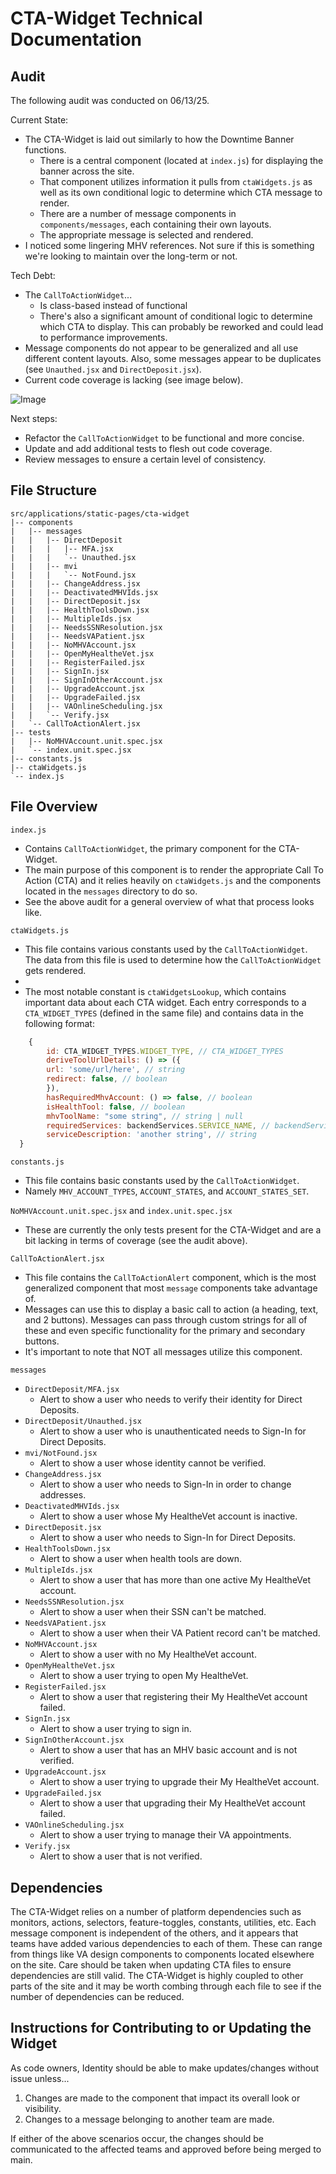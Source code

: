 # CTA-Widget Technical Documentation

## Audit

The following audit was conducted on 06/13/25.

Current State:
- The CTA-Widget is laid out similarly to how the Downtime Banner functions.
  - There is a central component (located at `index.js`) for displaying the banner across the site.
  - That component utilizes information it pulls from `ctaWidgets.js` as well as its own conditional logic to determine which CTA message to render.
  - There are a number of message components in `components/messages`, each containing their own layouts.
  - The appropriate message is selected and rendered.
- I noticed some lingering MHV references. Not sure if this is something we're looking to maintain over the long-term or not.

Tech Debt:
- The `CallToActionWidget`...
  - Is class-based instead of functional
  - There's also a significant amount of conditional logic to determine which CTA to display. This can probably be reworked and could lead to performance improvements.
- Message components do not appear to be generalized and all use different content layouts. Also, some messages appear to be duplicates (see `Unauthed.jsx` and `DirectDeposit.jsx`).
- Current code coverage is lacking (see image below).

![Image](https://github.com/user-attachments/assets/2c6cac18-b9fd-41df-a28c-8e58f26dfb17)

Next steps:
- Refactor the `CallToActionWidget` to be functional and more concise.
- Update and add additional tests to flesh out code coverage.
- Review messages to ensure a certain level of consistency.

## File Structure
```
src/applications/static-pages/cta-widget
|-- components
|   |-- messages
|   |   |-- DirectDeposit
|   |   |   |-- MFA.jsx
|   |   |   `-- Unauthed.jsx
|   |   |-- mvi
|   |   |   `-- NotFound.jsx
|   |   |-- ChangeAddress.jsx
|   |   |-- DeactivatedMHVIds.jsx
|   |   |-- DirectDeposit.jsx
|   |   |-- HealthToolsDown.jsx
|   |   |-- MultipleIds.jsx
|   |   |-- NeedsSSNResolution.jsx
|   |   |-- NeedsVAPatient.jsx
|   |   |-- NoMHVAccount.jsx
|   |   |-- OpenMyHealtheVet.jsx
|   |   |-- RegisterFailed.jsx
|   |   |-- SignIn.jsx
|   |   |-- SignInOtherAccount.jsx
|   |   |-- UpgradeAccount.jsx
|   |   |-- UpgradeFailed.jsx
|   |   |-- VAOnlineScheduling.jsx
|   |   `-- Verify.jsx
|   `-- CallToActionAlert.jsx
|-- tests
|   |-- NoMHVAccount.unit.spec.jsx
|   `-- index.unit.spec.jsx
|-- constants.js
|-- ctaWidgets.js
`-- index.js
```

## File Overview
`index.js`
- Contains `CallToActionWidget`, the primary component for the CTA-Widget.
- The main purpose of this component is to render the appropriate Call To Action (CTA) and it relies heavily on `ctaWidgets.js` and the components located in the `messages` directory to do so.
- See the above audit for a general overview of what that process looks like.

`ctaWidgets.js`
- This file contains various constants used by the `CallToActionWidget`. The data from this file is used to determine how the `CallToActionWidget` gets rendered.
- 
- The most notable constant is `ctaWidgetsLookup`, which contains important data about each CTA widget. Each entry corresponds to a `CTA_WIDGET_TYPES` (defined in the same file) and contains data in the following format:
```jsx
    {
        id: CTA_WIDGET_TYPES.WIDGET_TYPE, // CTA_WIDGET_TYPES
        deriveToolUrlDetails: () => ({
        url: 'some/url/here', // string
        redirect: false, // boolean
        }),
        hasRequiredMhvAccount: () => false, // boolean
        isHealthTool: false, // boolean
        mhvToolName: "some string", // string | null
        requiredServices: backendServices.SERVICE_NAME, // backendServices | null
        serviceDescription: 'another string', // string
  }
  ```

`constants.js`
- This file contains basic constants used by the `CallToActionWidget`.
- Namely `MHV_ACCOUNT_TYPES`, `ACCOUNT_STATES`, and `ACCOUNT_STATES_SET`.

`NoMHVAccount.unit.spec.jsx` and `index.unit.spec.jsx`
- These are currently the only tests present for the CTA-Widget and are a bit lacking in terms of coverage (see the audit above).

`CallToActionAlert.jsx`
- This file contains the `CallToActionAlert` component, which is the most generalized component that most `message` components take advantage of.
- Messages can use this to display a basic call to action (a heading, text, and 2 buttons). Messages can pass through custom strings for all of these and even specific functionality for the primary and secondary buttons.
- It's important to note that NOT all messages utilize this component.

`messages`
- `DirectDeposit/MFA.jsx`
  - Alert to show a user who needs to verify their identity for Direct Deposits.
- `DirectDeposit/Unauthed.jsx`
  - Alert to show a user who is unauthenticated needs to Sign-In for Direct Deposits.
- `mvi/NotFound.jsx`
  - Alert to show a user whose identity cannot be verified.
- `ChangeAddress.jsx` 
  - Alert to show a user who needs to Sign-In in order to change addresses.
- `DeactivatedMHVIds.jsx`
  - Alert to show a user whose My HealtheVet account is inactive.
- `DirectDeposit.jsx`
  - Alert to show a user who needs to Sign-In for Direct Deposits.
- `HealthToolsDown.jsx`
  - Alert to show a user when health tools are down.
- `MultipleIds.jsx`
  - Alert to show a user that has more than one active My HealtheVet account.
- `NeedsSSNResolution.jsx`
  - Alert to show a user when their SSN can't be matched.
- `NeedsVAPatient.jsx`
  - Alert to show a user when their VA Patient record can't be matched.
- `NoMHVAccount.jsx`
  - Alert to show a user with no My HealtheVet account.
- `OpenMyHealtheVet.jsx`
  - Alert to show a user trying to open My HealtheVet.
- `RegisterFailed.jsx`
  - Alert to show a user that registering their My HealtheVet account failed.
- `SignIn.jsx`
  - Alert to show a user trying to sign in.
- `SignInOtherAccount.jsx`
  - Alert to show a user that has an MHV basic account and is not verified.
- `UpgradeAccount.jsx`
  - Alert to show a user trying to upgrade their My HealtheVet account.
- `UpgradeFailed.jsx`
  - Alert to show a user that upgrading their My HealtheVet account failed.
- `VAOnlineScheduling.jsx`
  - Alert to show a user trying to manage their VA appointments.
- `Verify.jsx`
  - Alert to show a user that is not verified.

## Dependencies
The CTA-Widget relies on a number of platform dependencies such as monitors, actions, selectors, feature-toggles, constants, utilities, etc. Each message component is independent of the others, and it appears that teams have added various dependencies to each of them. These can range from things like VA design components to components located elsewhere on the site. Care should be taken when updating CTA files to ensure dependencies are still valid. The CTA-Widget is highly coupled to other parts of the site and it may be worth combing through each file to see if the number of dependencies can be reduced.

## Instructions for Contributing to or Updating the Widget
As code owners, Identity should be able to make updates/changes without issue unless...

  1. Changes are made to the component that impact its overall look or visibility.
  2. Changes to a message belonging to another team are made.

If either of the above scenarios occur, the changes should be communicated to the affected teams and approved before being merged to main.
